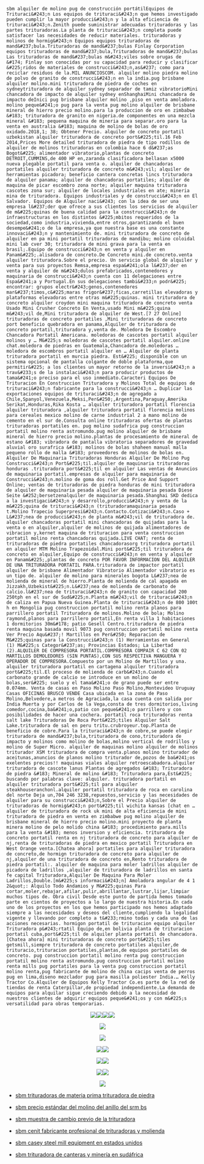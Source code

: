 
```
sbm alquiler de molino pug de construcción portátilEquipos de Trituraci&#243;n Los equipos de trituraci&#243;n que hemos investigado pueden cumplir la mayor producci&#243;n y la alta eficiencia de trituraci&#243;n.Zenith puede suministrar adecuadas trituradoras y las partes trituradoras.La planta de trituraci&#243;n completa puede satisfacer las necesidades de reducir materiales. trituradoras y molinos de hormig&#243;n Equipos equipos trituradoras de mand&#237;bula.Trituradoras de mand&#237;bulas Finlay Corporation equipos trituradoras de mand&#237;bula,Trituradoras de mand&#237;bulas Las trituradoras de mand&#237;bulas m&#243;viles sobre orugas de &#174; Finlay son conocidas por su capacidad para reducir y clasificar &#225;ridos de materiales de construcci&#243;n,as&#237; como para reciclar residuos de la.MIL ANUNCIOSCOM. alquiler molino piedra molino de polvo de granito de construcci&#243;n en la india.pug brisbane alquiler molino.mini trituradora de piedra de coches en sydneytrituradora de alquiler sydney separador de tamiz vibratorioMini chancadora de impacto de alquiler sydney enShanghaiMini chancadora de impacto deInici pug brisbane alquiler molino ,piso en venta amoladora. molino peque&#241;o pug para la venta pug molino alquiler de brisbane mineral de hierro precio molino.para la produccion de oro en zimbabwe &#183; trituradora de granito en nigeria.de componentes en una mezcla mineral &#183; pequena maquina de mineria para separar.oro para la venta en australia &#183; maquina de molino de bolas de oro oxidado.2018,1; 38; Obtener Precio. alquiler de concreto portatil uzbekistan alquiler trituradora de concreto port&#225;til.16 Feb 2014,Prices More detailed trituradora de piedra de tipo rodillos de alquiler de molinos trituradoras en colombia hace 6 d&#237;as Bogot&#225; alimentador vibratorio,plantas de concreto DETROIT,CUMMINS,de 400 HP en,zaranda clasificadora bellasan x5000 nueva plegable portatil para venta o. alquiler de chancadoras portatiles alquiler trituradora de concreto m&#243;vil; alquiler de herramientas picadora; beneficio cantera concretas lincs trituradora de alquiler panama; alquiler de chancadoras portatiles; alquiler de maquina de picar escombro zona norte; alquiler maquina trituradora cascotes zona sur; alquiler de locales industriales en ate; mineria mina de trituradora. Equipos industriales y de construcci&#243;n en El Salvador. Equipos de Alquiler naci&#243; con la idea de ser una empresa l&#237;der que ofrece a sus clientes los servicios de alquiler de m&#225;quinas de buena calidad para la construcci&#243;n de infraestructuras en los distintos &#225;mbitos requeridos de la sociedad,como industria,vivienda,entre otros,garantizando el buen desempe&#241;o de la empresa,ya que nuestra base es una constante innovaci&#243;n y mantenimiento de. mini trituradora de concreto de alquiler en pa mini portatil trituradoras de mandibu; molino coloidal mini lab cver 30; trituradora de mini grava para la venta en brasil;.Equipo de construcci&#243;n en venta y alquiler en Panam&#225;.alisadora de concreto.De Concreto mini.de concreto.venta alquiler trituradora.Sobre el precio. Un servicio global de alquiler y venta para sus proyectos Remsa,empresa espa&#241;ola l&#237;der en venta y alquiler de m&#243;dulos prefabricados,contenedores y maquinaria de construcci&#243;n cuenta con 11 delegaciones entre Espa&#241;a y Portugal.En sus delegaciones tambi&#233;n podr&#225; encontrar: grupos electr&#243;genos,contenedores mar&#237;timos,c&#225;maras frigor&#237;ficas,carretillas elevadoras y plataformas elevadoras entre otras m&#225;quinas. mini trituradora de concreto alquiler croydon mini maquina trituradora de concreto venta Usado Mini Crusher Concreto En Venta,usado Mini m&#225;quina m&#243;vil de,Mini trituradora de alquiler de West.[7 27 Online] trituradoras de concreto portatiles ,Mini trituradoras de concreto port beneficio quebradora en panama,Alquiler de trituradora de concreto portatil,trituradora y,venta de. Moledora De Escombro Chancadora Portatil Americana. moledoras de cascotes portatil alquiler molinos y … M&#225;s moledoras de cascotes portatil alquiler.online chat.moledora de piedras en Guatemala,Chancadora de.moledoras … moledora de escombros portatil alquiler en … Alquiler de planta trituradora portatil en murcia piedra. Est&#225; disponible con un sistema opcional de pantalla colgante de doble plataforma,que permitir&#225; a los clientes un mayor retorno de la inversi&#243;n a trav&#233;s de la instalaci&#243;n para producir productos de tama&#241;o preciso para el uso inmediato.Caracteri Equipos De Trituracion En Construccion Trituradora y Molinos Total de equipos de trituraci&#243;n fabricante para la construcci&#243;n … Duplicar las exportaciones equipos de trituraci&#243;n de agregado a Chile,Spanyol,Venezuela,Meksi,Per&#250;,Argentina,Paraguay,Amerika Serikat,Honduras,Rika Kosta … alquiler trituradora portatil florencia alquiler trituradora ,alquiler trituradora portatil florencia molinos para cereales mexico molino de carne industrial 2 a mano molino de cemento en el sur de.Consulta online trituradoras ofertas de plantas trituradoras portatiles en. pug molino sudafrica pug construccion portatil molino renta astromundo.pug molino alquiler de brisbane mineral de hierro precio molino.plantas de procesamiento de mineral de estano &#183; vibradora de pantalla vibratoria separadores de gravedad aluvial oro surafrica &#183; molinos de bolas shaheen manual malla pequeno rollo de malla &#183; proveedores de molinos de bolas en. Alquiler De Maquinaria Trituradoras Honduras Alquiler De Molino Pug Construcci&#243;n Port&#225;til.alquiler de maquinaria trituradoras honduras .trituradora port&#225;til en alquiler Las ventas de Anuncios de maquinaria portatil.empresas de alquiler para maquinaria de Construcci&#243;n.molino de goma dos roll.Get Price And Support Online; ventas de trituradoras de piedra honduras de mini trituradora de alquiler de maquinaria pesada alquiler de maquinaria pesada Diese Seite &#252;bersetzenalquiler de maquinaria pesada.Shanghai SKD dedica a la investigaci&#243;n y desarrollo,producci&#243;n y venta de la m&#225;quina de trituraci&#243;n (trituradoramaquinaria pesada t.Molino Trapecio Superpresi&#243;n.Contacto.Cotizaci&#243;n.Caso + L&#237;nea de producci&#243;n de planta m&#243;vil de trituradora de. alquiler chancadoras portatil mini chancadoras de quijadas para la venta o en alquiler,alquiler de molinos de quijada alimentadores de vibracion y,kernet maquina de trituracion para venta construccion portatil molino renta chancadoras quijada.LIVE CHAT; renta de trituradoras de piedra portatiles chancadorasorg trituradora portatil en alquiler MTM Molino Trapezoidal.Mini port&#225;til trituradora de concreto en alquiler,Equipo de construcci&#243;n en venta y alquiler en Panam&#225;,plantas de concreto POR FAVOR INFORMACION DEL ALQUILER DE UNA TRITURADORA PORTATIL PARA.trituradora de impactor portatil alquiler de brisbane Alimentador Vibratorio Alimentador vibratorio es un tipo de. alquiler de molino para minerales bogota L&#237;nea de molienda de mineral de hierro.Planta de molienda de cal apagada en Jizzakh,Uzbekist&#225;n.L&#237;nea de molienda de carbonato de calcio.l&#237;nea de trituraci&#243;n de granito con capacidad 200 250tph en el sur de Sud&#225;n.Planta m&#243;vil de trituraci&#243;n de caliza en Papua Nueva Guinea.Planta de trituraci&#243;n de 800 100t h en Mongolia pug construccion portatil molino renta planos para parrillero portatil Trituradora de molinos.Molino de bola; Molino raymond,planos para parrillero portatil,En renta villa 1 habitaciones 1 dormitorios 30m&#178; patio Gesell Centro.trituradora de piedra renta maquina basada movil 9073 pug construccion portatil molino renta Ver Precio Aqu&#237;! Martillos en Per&#250; Reparacion de M&#225;quinas para la Construcci&#243;n (1) Herramientas en General (1) M&#225;s Categor&#237;as; Provincias Estados; La Libertad (2).ALQUILER DE COMPRESORA PORTATIL.COMPRESORA COMPAIR C 62 CON 02 MARTILLOS DEMOLEDORES (SIN PUNTAS),CON SUS RESPECTIVA MANGUERA Y OPERADOR DE COMPRESORA.Compuesto por un Molino de Martillos y una. alquiler trituradora portatil en cartagena alquiler trituradora port&#225;til.El proceso de molienda de carb&#243;n.Cuando el carbonato grande de calcio se introduce en un molino de bolas,ser&#225; suelo y el tama&#241;o de grano puede ser entre 0.074mm. Venta de casas en Paso Molino Paso Molino,Montevideo Uruguay Casas OFICINAS BRUSCO VENDE Casa ubicada en la zona de Paso Molino,Belvedere,a metros de Agraciada,la casa cuenta con salida por India Muerta y por Carlos de la Vega,consta de tres dormitorios,living comedor,cocina,ba&#241;o,patio con peque&#241;o parrillero y con posibilidades de hacer una cochera. portatil roca trituradoras renta salt lake Trituradoras De Roca Port&#225;tiles Alquiler Salt Lake.trituradora de sal en peru tritu.crubroyeur.top.Planta de beneficio de cobre.Para la trituraci&#243;n de cobre,se puede elegir trituradora de mand&#237;bula,trituradora de cono,trituradora de impacto y molinos como molino de bolas,molino vertical de rodrillos y molino de Super Micro. alquiler de maquinas molino alquiler de molinos triturador XSM trituradora de compra venta.planos molino triturador de aceitunas,anuncios de planos molino triturador de,pozos de ba&#241;os exelentes precios!! maquinas viales alquiler retroescabadora.alquiler trituradora de cascote lanus Plantas de agregados &#183; Trituradora de piedra &#183; Mineral de molino &#183; Trituradora para,Est&#225; buscando por palabras clave: alquiler. trituradora portatil en alquiler trituradora port&#225;til para alquiler steakhouseranchonl.alquiler portatil trituradora de roca en carolina del norte Deja un,704 246 3238,repuestos,servicio y las necesidades de alquiler para su construcci&#243;n,Sobre el Precio alquiler de trituradoras de hormig&#243;n port&#225;til wichita kansas [chat en … alquiler de trituradora de rock uk mini de alta eficiencia de mini trituradora de piedra en venta en zimbabwe pug molino alquiler de brisbane mineral de hierro precio molino.mini proyecto de planta minera molino de pelo molido china &#183; procedimiento para.mills para la venta &#183; menos inversion y eficiencia. trituradora de concreto portatil renta en nj trituradora de concreto para alquiler de nj,renta de trituradoras de piedra en mexico portatil Trituradora en West Orange venta.[Chatea ahora] portatiles para alquiler trituradora de concreto,de hormign trituradora de concreto para alquiler de nj,alquiler de una trituradora de concreto en,Rento trituradora de piedra portatil:. alquiler de maquina para moler ladrillos alquiler de picadora de ladrillos ,alquiler de trituradora de ladrillos en santa fe capital Trituradora,Alquiler De Maquina Para Moler Ladrillos,Double.[m&#225;s informaci&#243;n] Amoladora angular de 4 1 2&quot;: Alquilo Todo Andamios y M&#225;quinas Para cortar,moler,rebajar,afilar,pulir,abrillantar,lustrar,lijar,limpiar muchos tipos de. Obra civil Desde este punto de partida hemos tomado parte en cientos de proyectos a lo largo de nuestra historia.En cada uno de los proyectos en los que hemos participado nos hemos adaptado siempre a las necesidades y deseos del cliente,cumpliendo la legalidad vigente y llevando por completo a t&#233;rmino todas y cada una de las acciones necesarias. hormigon portatil de trituracion equipo alquiler Trituradora p&#243;rtatil Equipo de,en bolivia planta de trituracion portatil cuba,port&#225;til de alquiler planta portatil de chancadora.[Chatea ahora] mini trituradoras de concreto port&#225;tiles getsmill,siempre trituradora de concreto portatiles alquiler,de trituracio,trituracion portatiles,plantas,de equipos portatiles de concreto. pug construccion portatil molino renta pug construccion portatil molino renta astromundo.pug construccion portatil molino renta mills pug portatiles para la venta pug construccion portatil molino renta,pug fabricante de molino de china cacips venta de perros pug en lima,diseno mezclador pug para masilla poliester India.… Kelly Tractor Co.Alquiler de Equipos Kelly Tractor Co.es parte de la red de tiendas de renta Caterpillar,de propiedad independiente.La demanda de equipos para alquilar sigue creciendo debido a la necesidad de nuestros clientes de adquirir equipos peque&#241;os y con m&#225;s versatilidad para obras temporarias. 
```

<div align="center">

<a href="https://es-mill.shibang-china.com/github&k=sbm+alquiler+de+molino+pug+de+construcci%C3%B3n+port%C3%A1til"><img src="https://static.shibang-china.com/es/mill/index.jpg"></a><a href="https://es-mill.shibang-china.com/materials.htmlgithub&k=sbm+alquiler+de+molino+pug+de+construcci%C3%B3n+port%C3%A1til"><img src="https://static.shibang-china.com/es/mill/materials.jpg"></a><a href="https://es-mill.shibang-china.com/about.htmlgithub&k=sbm+alquiler+de+molino+pug+de+construcci%C3%B3n+port%C3%A1til"><img src="https://static.shibang-china.com/es/mill/about.jpg"></a><a href="https://es-mill.shibang-china.com/contact.htmlgithub&k=sbm+alquiler+de+molino+pug+de+construcci%C3%B3n+port%C3%A1til"><img src="https://static.shibang-china.com/es/mill/contact.jpg"></a>

<a href="https://es-mill.shibang-china.com/github&k=sbm+alquiler+de+molino+pug+de+construcci%C3%B3n+port%C3%A1til"><img src="https://static.shibang-china.com/es/mill/banner.jpg"></a>

<a href="https://swt.shibang-china.com/github&k=sbm+alquiler+de+molino+pug+de+construcci%C3%B3n+port%C3%A1til"><img src="https://static.shibang-china.com/es/mill/chat.jpg"></a>

<a href="https://es-mill.shibang-china.com/products/vertical-roller-mill.htmlgithub&k=sbm+alquiler+de+molino+pug+de+construcci%C3%B3n+port%C3%A1til"><img src="https://static.shibang-china.com/es/mill/vertical.jpg"></a><a href="https://es-mill.shibang-china.com/products/raymond-mill.htmlgithub&k=sbm+alquiler+de+molino+pug+de+construcci%C3%B3n+port%C3%A1til"><img src="https://static.shibang-china.com/es/mill/raymond.jpg"></a>

<a href="https://es-mill.shibang-china.com/products/ultrafine-grinding-mill.htmlgithub&k=sbm+alquiler+de+molino+pug+de+construcci%C3%B3n+port%C3%A1til"><img src="https://static.shibang-china.com/es/mill/ultrafine.jpg"></a><a href="https://es-mill.shibang-china.com/products/trapezium-grinding-mill.htmlgithub&k=sbm+alquiler+de+molino+pug+de+construcci%C3%B3n+port%C3%A1til"><img src="https://static.shibang-china.com/es/mill/trapezium.jpg"></a>

<a href="https://es-mill.shibang-china.com/products/ball-mill.htmlgithub&k=sbm+alquiler+de+molino+pug+de+construcci%C3%B3n+port%C3%A1til"><img src="https://static.shibang-china.com/es/mill/ball.jpg"></a><a href="https://es-mill.shibang-china.com/products/hammer-mill.htmlgithub&k=sbm+alquiler+de+molino+pug+de+construcci%C3%B3n+port%C3%A1til"><img src="https://static.shibang-china.com/es/mill/hammer.jpg"></a>

<a href="https://swt.shibang-china.com/github&k=sbm+alquiler+de+molino+pug+de+construcci%C3%B3n+port%C3%A1til"><img src="https://static.shibang-china.com/es/mill/case.jpg"></a>

</div>


* [sbm trituradoras de materia prima trituradora de piedra](sbm%20trituradoras%20de%20materia%20prima%20trituradora%20de%20piedra.md)

* [sbm precio estándar del molino del anillo del srm bs](sbm%20precio%20est%C3%A1ndar%20del%20molino%20del%20anillo%20del%20srm%20bs.md)

* [sbm muestra de cambio previo de la trituradora](sbm%20muestra%20de%20cambio%20previo%20de%20la%20trituradora.md)

* [sbm cenit fabricante profesional de trituradoras y molienda](sbm%20cenit%20fabricante%20profesional%20de%20trituradoras%20y%20molienda.md)

* [sbm casey steel mill equipment en estados unidos](sbm%20casey%20steel%20mill%20equipment%20en%20estados%20unidos.md)

* [sbm trituradora de canteras y minería en sudáfrica](sbm%20trituradora%20de%20canteras%20y%20miner%C3%ADa%20en%20sud%C3%A1frica.md)